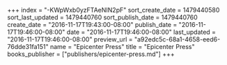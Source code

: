 +++
index = "-KWpWxb0yzFTAeNIN2pF"
sort_create_date = 1479440580
sort_last_updated = 1479440760
sort_publish_date = 1479440760
create_date = "2016-11-17T19:43:00-08:00"
publish_date = "2016-11-17T19:46:00-08:00"
date = "2016-11-17T19:46:00-08:00"
last_updated = "2016-11-17T19:46:00-08:00"
preview_url = "a92edc5c-68a1-4658-eed6-76dde31fa151"
name = "Epicenter Press"
title = "Epicenter Press"
books_publisher = ["publishers/epicenter-press.md"]
+++
